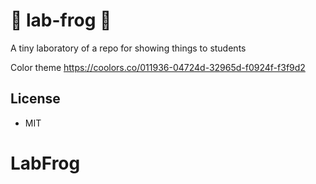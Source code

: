 # 🧪 lab-frog 🐸

A tiny laboratory of a repo for showing things to students

Color theme https://coolors.co/011936-04724d-32965d-f0924f-f3f9d2

## License

-  MIT
# LabFrog
